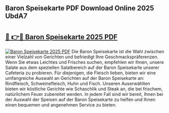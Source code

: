 ## Baron Speisekarte PDF Download Online 2025 UbdA7

# <h2><a href="http://gc9g1wm.nevu.top/?p=Baron+Speisekarte">🔗 👉🔴 Baron Speisekarte 2025 PDF</a></h2>

[![Baron Speisekarte 2025 PDF](https://i.imgur.com/dBaPXMq.png)](http://gc9g1wm.nevu.top/?p=Baron+Speisekarte)
Die Baron Speisekarte ist die Wahl zwischen einer Vielzahl von Gerichten und befriedigt Ihre Geschmackspräferenzen. Wenn Sie etwas Leichtes und Frisches suchen, empfehlen wir Ihnen, unsere Salate aus dem speziellen Salatbereich auf der Baron Speisekarte unserer Cafeteria zu probieren. Für diejenigen, die Fleisch lieben, bieten wir eine umfangreiche Auswahl an Gerichten auf der Baron Speisekarte an: Rindfleisch, Schweinefleisch, Huhn und Fisch. Unseren Auserwählten bieten wir köstliche Gerichte wie Schaschlik und Steak an, die bei frischem, natürlichem Feuer zubereitet werden. In jedem Fall sind wir bereit, Ihnen bei der Auswahl der Speisen auf der Baron Speisekarte zu helfen und Ihnen einen bequemen und angenehmen Service zu bieten.

